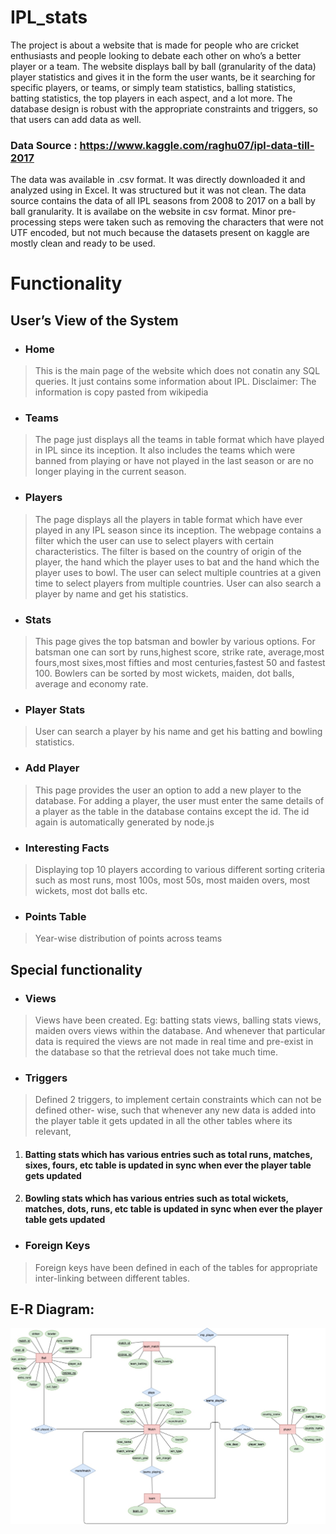 # IPL_stats
The project is about a website that is made for people who are cricket enthusiasts and people looking to debate each other on who’s a better player or a team. The website displays ball by ball (granularity of the data) player statistics and gives it in the form the user wants, be it searching for specific players, or teams, or simply team statistics, balling statistics, batting statistics, the top players in each aspect, and a lot more. The database design is robust with the appropriate constraints and triggers, so that users can add data as well.

### Data Source : https://www.kaggle.com/raghu07/ipl-data-till-2017

The data was available in .csv format. It was directly downloaded it and analyzed using in Excel. It was structured but it was not clean.
The data source contains the data of all IPL seasons from 2008 to 2017 on a ball by ball granularity. It is availabe on the website in csv format. Minor pre-processing steps were taken such as removing the characters that were not UTF encoded, but not much because the datasets present on kaggle are mostly clean and ready to be used.

# Functionality 
## User’s View of the System
* ### Home
> This is the main page of the website which does not conatin any SQL queries. It just contains some information about IPL. Disclaimer: The information is copy pasted from wikipedia
* ### Teams
> The page just displays all the teams in table format which have played in IPL since its inception. It also includes the teams which were banned from playing or have not played in the last season or are no longer playing in the current season.
* ### Players
> The page displays all the players in table format which have ever played in any IPL season since its inception. The webpage contains a filter which the user can use to select players with certain characteristics. The filter is based on the country of origin of the player, the hand which the player uses to bat and the hand which the player uses to bowl. The user can select multiple countries at a given time to select players from multiple countries. User can also search a player by name and get his statistics.
* ### Stats
> This page gives the top batsman and bowler by various options. For batsman one can sort by runs,highest score, strike rate, average,most fours,most sixes,most fifties and most centuries,fastest 50 and fastest 100. Bowlers can be sorted by most wickets, maiden, dot balls, average and economy rate.
* ### Player Stats
> User can search a player by his name and get his batting and bowling statistics.
* ### Add Player
> This page provides the user an option to add a new player to the database. For adding a player, the user must enter the same details of a player as the table in the database contains except the id. The id again is automatically generated by node.js
* ### Interesting Facts
> Displaying top 10 players according to various different sorting criteria such as most runs, most 100s, most 50s, most maiden overs, most wickets, most dot balls etc.
* ### Points Table
> Year-wise distribution of points across teams

## Special functionality
* ### Views
> Views have been created. Eg: batting stats views, balling stats views, maiden overs views within the database. And whenever that particular data is required the views are not made in real time and pre-exist in the database so that the retrieval does not take much time.
* ### Triggers 
> Defined 2 triggers, to implement certain constraints which can not be defined other- wise, such that whenever any new data is added into the player table it gets updated in all the other tables where its relevant,
1) #### Batting stats which has various entries such as total runs, matches, sixes, fours, etc table is updated in sync when ever the player table gets updated
2) #### Bowling stats which has various entries such as total wickets, matches, dots, runs, etc table is updated in sync when ever the player table gets updated
* ### Foreign Keys
> Foreign keys have been defined in each of the tables for appropriate inter-linking between different tables.

## E-R Diagram:
 ![E-R Diagram](https://github.com/vinayak1998/IPL_stats/blob/master/Project/ER-diagram.jpeg)

